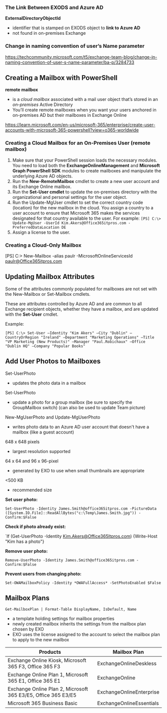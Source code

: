 
### The Link Between EXODS and Azure AD

**ExternalDirectoryObjectId**

* identifier that is stamped on EXODS object to **link to Azure AD**
* not found in on-premises Exchange

### Change in naming convention of user’s Name parameter
https://techcommunity.microsoft.com/t5/exchange-team-blog/change-in-naming-convention-of-user-s-name-parameter/ba-p/3284733


## Creating a Mailbox with PowerShell

**remote mailbox**
* is a *cloud mailbox* associated with a mail user object that’s 
stored in an *on-premises* Active Directory
* You’ll create remote mailboxes when you want your users 
anchored in on-premises AD but their mailboxes in Exchange Online

https://learn.microsoft.com/en-us/microsoft-365/enterprise/create-user-accounts-with-microsoft-365-powershell?view=o365-worldwide

### Creating a Cloud Mailbox for an On-Premises User (remote mailbox)


1. Make sure that your PowerShell session loads the necessary modules. You need to load both the **ExchangeOnlineManagement** and **Microsoft Graph PowerShell SDK** modules to create mailboxes and manipulate the underlying Azure AD objects.
2. Run the **New-RemoteMailbox** cmdlet to create a new user account and its Exchange Online mailbox.
3. Run the **Set-User cmdlet** to update the on-premises directory with the organizational and personal settings for the user object.
4. Run the Update-MgUser cmdlet to set the correct country code (location) for the new mailbox in the cloud. You assign a country to a user account to ensure that Microsoft 365 makes the services designated for that country available to the user. 
	For example:
	`[PS] C:\> Update-MgUser -UserId Kim.Akers@Office365itpros.com -PreferredDataLocation DE`
5.  Assign a license to the user.


### Creating a Cloud-Only Mailbox 

[PS] C:\> New-Mailbox -alias paulr -MicrosoftOnlineServicesId paulr@Office365itpros.com 


## Updating Mailbox Attributes

Some of the attributes commonly populated for mailboxes are not set with the New-Mailbox or Set-Mailbox cmdlets. 

These are attributes controlled by Azure AD and are common to all Exchange recipient objects,  whether they have a mailbox, and are updated with the **Set-User** cmdlet. 

Example: 

`[PS] C:\> Set-User –Identity "Kim Akers" –City "Dublin" –CountryOrRegion "Ireland" –Department "Marketing Operations" –Title "VP Marketing (New Products)" –Manager "Paul.Robichaux" –Office "Dublin HQ" –Company "Popular Books"`


## Add User Photos to Mailboxes

Set-UserPhoto 
* updates the photo data in a mailbox

Set-UserPhoto
* update a photo for a group mailbox (be sure to specify the GroupMailbox switch) (can also be used to update Team picture)

New-MgUserPhoto and Update-MgUserPhoto
* writes photo data to an Azure AD user account that doesn't have a mailbox (like a guest account)

648 x 648 pixels
* largest resolution supported

64 x 64 and 96 x 96-pixel
* generated by EXO to use when small thumbnails are appropriate

<500 KB
* recommended size

**Set user photo:**

`Set-UserPhoto -Identity James.Smith@office365itpros.com -PictureData` 
`([System.IO.File]::ReadAllBytes("c:\Temp\James.Smith.jpg")) -Confirm:$False`

**Check if photo already exist:**

`If (Get-UserPhoto -Identity Kim.Akers@Office365Itpros.com) {Write-Host "Kim has a photo"}


**Remove user photo:**

`Remove-UserPhoto -Identity James.Smith@office365itpros.com -Confirm:$False`


**Prevent users from changing photo:**

 `Set-OWAMailboxPolicy -Identity *OWAFullAccess* -SetPhotoEnabled $False`


## Mailbox Plans

`Get-MailboxPlan | Format-Table DisplayName, IsDefault, Name`

* a template holding settings for mailbox properties
* newly created mailbox inherits the settings from the mailbox plan chosen by EXO
* EXO uses the license assigned to the account to select the mailbox plan to apply to the new mailbox



| Products | Mailbox Plan |
| ---- | ---- |
| Exchange Online Kiosk, Microsoft 365 F3, Office 365 F3 | ExchangeOnlineDeskless |
| Exchange Online Plan 1, Microsoft 365 E1, Office 365 E1 | ExchangeOnline |
| Exchange Online Plan 2, Microsoft 365 E3/E5, Office 365 E3/E5 | ExchangeOnlineEnterprise |
| Microsoft 365 Business Basic | ExchangeOnlineEssentials |



